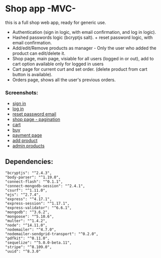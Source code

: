 # Shop app -MVC-
this is a full shop web app, ready for generic use.

* Authentication (sign in logic, with email confirmation, and log in logic).
* Hashed passwords logic (bcryptjs salt). + reset password logic, with email confirmation.
* Add/edit/Remove products as manager - Only the user who added the product can edit/delete it.
* Shop page, main page, visiable for all users (logged in or out), add to cart option available only for logged in users
* Cart page for current curt and set order. (delete product from cart button is available).
* Orders page, shows all the user's previous orders.

### Screenshots:
* [sign in](https://i.ibb.co/FgsGkr4/signup.jpg)
* [log in](https://i.ibb.co/NWt0fVH/signin.jpg)
* [reset password email](https://i.ibb.co/5Tyw76L/passresetmail.jpg)
* [shop page - pagination](https://i.ibb.co/B3MDZQr/shop.jpg)
* [cart](https://i.ibb.co/wLmBF2F/cart.jpg)
* [buy](https://i.ibb.co/jf2fQrK/OrderNow.jpg)
* [payment page](https://i.ibb.co/sJ6cR0h/paypage.jpg)
* [add product](https://i.ibb.co/L134rcK/add-Product.jpg)
* [admin products](https://i.ibb.co/JKZ6W7b/Admin-Products.jpg)

## Dependencies:
    "bcryptjs": "^2.4.3",
    "body-parser": "^1.19.0",
    "connect-flash": "^0.1.1",
    "connect-mongodb-session": "^2.4.1",
    "csurf": "^1.11.0",
    "ejs": "^2.7.4",
    "express": "^4.17.1",
    "express-session": "^1.17.1",
    "express-validator": "^6.6.1",
    "mongodb": "^3.6.2",
    "mongoose": "^5.10.6",
    "multer": "^1.4.2",
    "node": "^14.11.0",
    "nodemailer": "^4.7.0",
    "nodemailer-sendgrid-transport": "^0.2.0",
    "pdfkit": "^0.11.0",
    "sequelize": "^5.0.0-beta.11",
    "stripe": "^8.109.0",
    "uuid": "^8.3.0"
